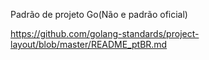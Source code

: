 


Padrão de projeto Go(Não e padrão oficial)

https://github.com/golang-standards/project-layout/blob/master/README_ptBR.md